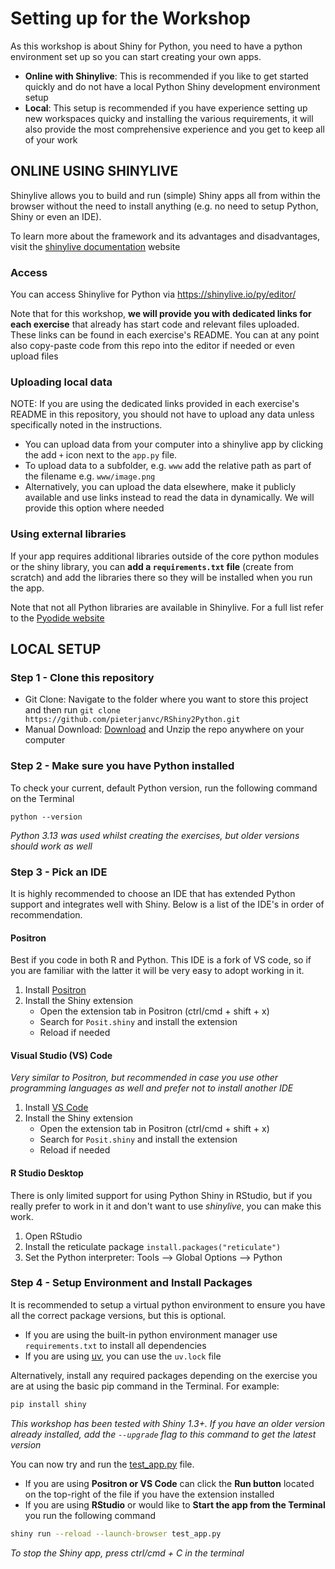 # Setting up for the Workshop

As this workshop is about Shiny for Python, you need to have a python
environment set up so you can start creating your own apps.

- **Online with Shinylive**: This is recommended if you like to get started
  quickly and do not have a local Python Shiny development environment setup
- **Local**: This setup is recommended if you have experience setting up new
  workspaces quicky and installing the various requirements, it will also
  provide the most comprehensive experience and you get to keep all of your work

## ONLINE USING SHINYLIVE

Shinylive allows you to build and run (simple) Shiny apps all from within the
browser without the need to install anything (e.g. no need to setup Python,
Shiny or even an IDE).

To learn more about the framework and its advantages and disadvantages, visit
the [shinylive documentation](https://shiny.posit.co/py/docs/shinylive.html)
website

### Access

You can access Shinylive for Python via https://shinylive.io/py/editor/

Note that for this workshop, **we will provide you with dedicated links for each
exercise** that already has start code and relevant files uploaded. These links
can be found in each exercise's README. You can at any point also copy-paste
code from this repo into the editor if needed or even upload files

### Uploading local data

NOTE: If you are using the dedicated links provided in each exercise's README in
this repository, you should not have to upload any data unless specifically
noted in the instructions.

- You can upload data from your computer into a shinylive app by clicking the
  add `+` icon next to the `app.py` file.
- To upload data to a subfolder, e.g. `www` add the relative path as part of the
  filename e.g. `www/image.png`
- Alternatively, you can upload the data elsewhere, make it publicly available
  and use links instead to read the data in dynamically. We will provide this
  option where needed

### Using external libraries

If your app requires additional libraries outside of the core python modules or
the shiny library, you can **add a `requirements.txt` file** (create from
scratch) and add the libraries there so they will be installed when you run the
app.

Note that not all Python libraries are available in Shinylive. For a full list
refer to the
[Pyodide website](https://pyodide.org/en/0.27.3/usage/packages-in-pyodide.html)

## LOCAL SETUP

### Step 1 - Clone this repository

- Git Clone: Navigate to the folder where you want to store this project and
  then run `git clone https://github.com/pieterjanvc/RShiny2Python.git`
- Manual Download:
  [Download](https://github.com/pieterjanvc/RShiny2Python/archive/refs/heads/main.zip)
  and Unzip the repo anywhere on your computer

### Step 2 - Make sure you have Python installed

To check your current, default Python version, run the following command on the
Terminal

```
python --version
```

_Python 3.13 was used whilst creating the exercises, but older versions should
work as well_

### Step 3 - Pick an IDE

It is highly recommended to choose an IDE that has extended Python support and
integrates well with Shiny. Below is a list of the IDE's in order of
recommendation.

#### Positron

Best if you code in both R and Python. This IDE is a fork of VS code, so if you
are familiar with the latter it will be very easy to adopt working in it.

1. Install [Positron](https://positron.posit.co/download.html)
2. Install the Shiny extension
   - Open the extension tab in Positron (ctrl/cmd + shift + x)
   - Search for `Posit.shiny` and install the extension
   - Reload if needed

#### Visual Studio (VS) Code

_Very similar to Positron, but recommended in case you use other programming
languages as well and prefer not to install another IDE_

1. Install [VS Code](https://code.visualstudio.com/)
2. Install the Shiny extension
   - Open the extension tab in Positron (ctrl/cmd + shift + x)
   - Search for `Posit.shiny` and install the extension
   - Reload if needed

#### R Studio Desktop

There is only limited support for using Python Shiny in RStudio, but if you
really prefer to work in it and don't want to use _shinylive_, you can make
this work. 

1. Open RStudio
2. Install the reticulate package `install.packages("reticulate")`
3. Set the Python interpreter: Tools --> Global Options --> Python

### Step 4 - Setup Environment and Install Packages

It is recommended to setup a virtual python environment to ensure you have all
the correct package versions, but this is optional.

- If you are using the built-in python environment manager use
  `requirements.txt` to install all dependencies
- If you are using [uv](https://docs.astral.sh/uv/), you can use the `uv.lock`
  file

Alternatively, install any required packages depending on the exercise you are
at using the basic pip command in the Terminal. For example:

```sh
pip install shiny
```

_This workshop has been tested with Shiny 1.3+. If you have an older version
already installed, add the `--upgrade` flag to this command to get the latest
version_

You can now try and run the [test_app.py](./test_app.py) file.

- If you are using **Positron or VS Code** can click the **Run button** located
  on the top-right of the file if you have the extension installed
- If you are using **RStudio** or would like to **Start the app from the
  Terminal** you run the following command

```sh
shiny run --reload --launch-browser test_app.py
```

_To stop the Shiny app, press ctrl/cmd + C in the terminal_
